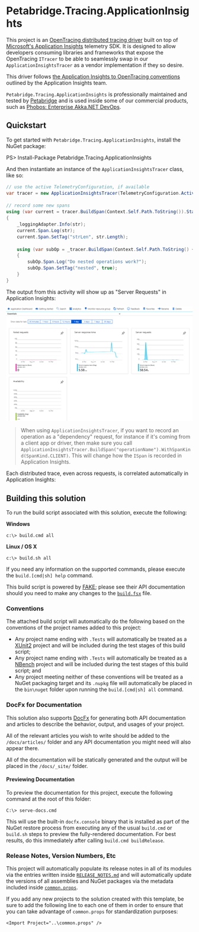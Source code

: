 # Petabridge.Tracing.ApplicationInsights

This project is an [OpenTracing distributed tracing driver](http://opentracing.io/) built on top of [Microsoft's Application Insights](https://azure.microsoft.com/en-us/services/application-insights/) telemetry SDK. It is designed to allow developers consuming libraries and frameworks that expose the OpenTracing `ITracer` to be able to seamlessly swap in our `ApplicationInsightsTracer` as a vendor implementation if they so desire. 

This driver follows [the Application Insights to OpenTracing conventions](https://docs.microsoft.com/en-us/azure/application-insights/application-insights-correlation#open-tracing-and-application-insights) outlined by the Application Insights team.

`Petabridge.Tracing.ApplicationInsights` is professionally maintained and tested by [Petabridge](http://petabridge.com/) and is used inside some of our commercial products, such as [Phobos: Enterprise Akka.NET DevOps](https://phobos.petabridge.com/).

## Quickstart
To get started with `Petabridge.Tracing.ApplicationInsights`, install the NuGet package:

PS> Install-Package Petabridge.Tracing.ApplicationInsights

And then instantiate an instance of the `ApplicationInsightsTracer` class, like so:

```csharp
// use the active TelemetryConfiguration, if available
var tracer = new ApplicationInsightsTracer(TelemetryConfiguration.Active);

// record some new spans
using (var current = tracer.BuildSpan(Context.Self.Path.ToString()).StartActive())
{
    _loggingAdapter.Info(str);
    current.Span.Log(str);
    current.Span.SetTag("strLen", str.Length);

    using (var subOp = _tracer.BuildSpan(Context.Self.Path.ToString() + ".subOp").StartActive())
    {
        subOp.Span.Log("Do nested operations work?");
        subOp.Span.SetTag("nested", true);
    }
}
```

The output from this activity will show up as "Server Requests" in Application Insights:

![Petabridge.Tracing.ApplicationInsights spans showing up as server requests](docs/images/screenshots/appinsights-server-requests.png)

> When using `ApplicationInsightsTracer`, if you want to record an operation as a "dependency" request, for instance if it's coming from a client app or driver, then make sure you call `ApplicationInsightsTracer.BuildSpan("operationName").WithSpanKind(SpanKind.CLIENT)`. This will change how the `ISpan` is recorded in Application Insights.

Each distributed trace, even across requests, is correlated automatically in Application Insights:



## Building this solution
To run the build script associated with this solution, execute the following:

**Windows**
```
c:\> build.cmd all
```

**Linux / OS X**
```
c:\> build.sh all
```

If you need any information on the supported commands, please execute the `build.[cmd|sh] help` command.

This build script is powered by [FAKE](https://fake.build/); please see their API documentation should you need to make any changes to the [`build.fsx`](build.fsx) file.

### Conventions
The attached build script will automatically do the following based on the conventions of the project names added to this project:

* Any project name ending with `.Tests` will automatically be treated as a [XUnit2](https://xunit.github.io/) project and will be included during the test stages of this build script;
* Any project name ending with `.Tests` will automatically be treated as a [NBench](https://github.com/petabridge/NBench) project and will be included during the test stages of this build script; and
* Any project meeting neither of these conventions will be treated as a NuGet packaging target and its `.nupkg` file will automatically be placed in the `bin\nuget` folder upon running the `build.[cmd|sh] all` command.

### DocFx for Documentation
This solution also supports [DocFx](http://dotnet.github.io/docfx/) for generating both API documentation and articles to describe the behavior, output, and usages of your project. 

All of the relevant articles you wish to write should be added to the `/docs/articles/` folder and any API documentation you might need will also appear there.

All of the documentation will be statically generated and the output will be placed in the `/docs/_site/` folder. 

#### Previewing Documentation
To preview the documentation for this project, execute the following command at the root of this folder:

```
C:\> serve-docs.cmd
```

This will use the built-in `docfx.console` binary that is installed as part of the NuGet restore process from executing any of the usual `build.cmd` or `build.sh` steps to preview the fully-rendered documentation. For best results, do this immediately after calling `build.cmd buildRelease`.

### Release Notes, Version Numbers, Etc
This project will automatically populate its release notes in all of its modules via the entries written inside [`RELEASE_NOTES.md`](RELEASE_NOTES.md) and will automatically update the versions of all assemblies and NuGet packages via the metadata included inside [`common.props`](src/common.props).

If you add any new projects to the solution created with this template, be sure to add the following line to each one of them in order to ensure that you can take advantage of `common.props` for standardization purposes:

```
<Import Project="..\common.props" />
```